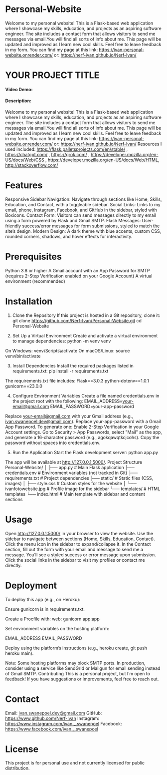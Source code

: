 # Personal-Website

Welcome to my personal website! This is a Flask-based web application where I showcase my skills, education, and projects as an aspiring software engineer. The site includes a contact form that allows visitors to send me messages via email.You will find all sorts of info about me. This page will be updated and improved as I learn new cool skills. Feel free to leave feedback in my form. You can find my page at this link: https://ivan-personal-website.onrender.com/
or: https://nerf-ivan.github.io/Nerf-Ivan/
# YOUR PROJECT TITLE
#### Video Demo:  <URL HERE>
#### Description:
Welcome to my personal website! This is a Flask-based web application where I showcase my skills, education, and projects as an aspiring software engineer. The site includes a contact form that allows visitors to send me messages via email.You will find all sorts of info about me. This page will be updated and improved as I learn new cool skills. Feel free to leave feedback in my form. You can find my page at this link: https://ivan-personal-website.onrender.com/
or: https://nerf-ivan.github.io/Nerf-Ivan/
Resources I used included: https://flask.palletsprojects.com/en/stable/ , https://chatgpt.com/ , https://grok.com/ , https://developer.mozilla.org/en-US/docs/Web/CSS , https://developer.mozilla.org/en-US/docs/Web/HTML, http://stackoverflow.com/
# Features

Responsive Sidebar Navigation: Navigate through sections like Home, Skills, Education, and Contact, with a toggleable sidebar.
Social Links: Links to my email, phone, Instagram, Facebook, and GitHub in the sidebar, styled with Boxicons.
Contact Form: Visitors can send messages directly to my email using a form powered by Flask and Gmail SMTP.
Flash Messages: User-friendly success/error messages for form submissions, styled to match the site’s design.
Modern Design: A dark theme with blue accents, custom CSS, rounded corners, shadows, and hover effects for interactivity.

# Prerequisites

Python 3.8 or higher
A Gmail account with an App Password for SMTP (requires 2-Step Verification enabled on your Google Account)
A virtual environment (recommended)

# Installation
1. Clone the Repository
If this project is hosted in a Git repository, clone it:
git clone <https://github.com/Nerf-Ivan/Personal-Website.git>
cd Personal-Website

2. Set Up a Virtual Environment
Create and activate a virtual environment to manage dependencies:
python -m venv venv


On Windows: venv\Scripts\activate
On macOS/Linux: source venv/bin/activate

3. Install Dependencies
Install the required packages listed in requirements.txt:
pip install -r requirements.txt

The requirements.txt file includes:
Flask==3.0.3
python-dotenv==1.0.1
gunicorn==23.0.0

4. Configure Environment Variables
Create a file named credentials.env in the project root with the following:
EMAIL_ADDRESS=your-email@gmail.com
EMAIL_PASSWORD=your-app-password


Replace your-email@gmail.com with your Gmail address (e.g., ivan.swanepoel.dev@gmail.com).
Replace your-app-password with a Gmail App Password. To generate one:
Enable 2-Step Verification in your Google Account settings.
Go to Security > App Passwords, select "Mail" as the app, and generate a 16-character password (e.g., agokqawqtkcjcohs).
Copy the password without spaces into credentials.env.



5. Run the Application
Start the Flask development server:
python app.py

The app will be available at http://127.0.0.1:5000/.
Project Structure
Personal-Website/
│
├── app.py               # Main Flask application
├── credentials.env      # Environment variables (not tracked in Git)
├── requirements.txt     # Project dependencies
├── static/              # Static files (CSS, images)
│   ├── style.css        # Custom styles for the website
│   └── ivanfotowebsite.jpg  # Profile image for the sidebar
└── templates/           # HTML templates
    └── index.html       # Main template with sidebar and content sections

# Usage

Open http://127.0.0.1:5000/ in your browser to view the website.
Use the sidebar to navigate between sections (Home, Skills, Education, Contact).
Click the menu icon in the sidebar to expand/collapse it.
In the Contact section, fill out the form with your email and message to send me a message. You’ll see a styled success or error message upon submission.
Click the social links in the sidebar to visit my profiles or contact me directly.

# Deployment
To deploy this app (e.g., on Heroku):

Ensure gunicorn is in requirements.txt.

Create a Procfile with:
web: gunicorn app:app


Set environment variables on the hosting platform:

EMAIL_ADDRESS
EMAIL_PASSWORD


Deploy using the platform’s instructions (e.g., heroku create, git push heroku main).


Note: Some hosting platforms may block SMTP ports. In production, consider using a service like SendGrid or Mailgun for email sending instead of Gmail SMTP.
Contributing
This is a personal project, but I’m open to feedback! If you have suggestions or improvements, feel free to reach out.
# Contact

Email: ivan.swanepoel.dev@gmail.com
GitHub: https://www.github.com/Nerf-Ivan
Instagram: https://www.instagram.com/ivan._.swanepoel
Facebook: https://www.facebook.com/ivan._.swanepoel
# License
This project is for personal use and not currently licensed for public distribution.
